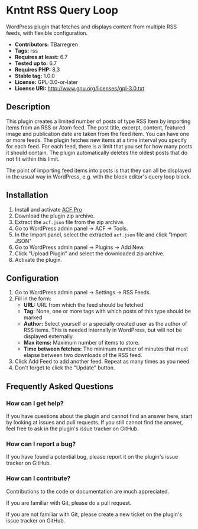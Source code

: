 # Kntnt RSS Query Loop

WordPress plugin that fetches and displays content from multiple RSS feeds, with flexible configuration.

* **Contributors:** TBarregren
* **Tags:** rss
* **Requires at least:** 6.7
* **Tested up to:** 6.7
* **Requires PHP:** 8.3
* **Stable tag:** 1.0.0
* **License:** GPL-3.0-or-later
* **License URI:** http://www.gnu.org/licenses/gpl-3.0.txt

## Description

This plugin creates a limited number of posts of type RSS Item by importing items from an RSS or Atom feed. The post title, excerpt, content, featured image and publication date are taken from the feed item. You can have one or more feeds. The plugin fetches new items at a time interval you specify for each feed. For each feed, there is a limit that you set for how many posts it should contain. The plugin automatically deletes the oldest posts that do not fit within this limit.

The point of importing feed items into posts is that they can all be displayed in the usual way in WordPress, e.g. with the block editor's query loop block.

## Installation

1. Install and activate [ACF Pro](https://www.advancedcustomfields.com/pro/)
2. Download the plugin zip archive.
3. Extract the `acf.json` file from the zip archive.
4. Go to WordPress admin panel → ACF → Tools.
5. In the Import panel, select the extracted `acf.json` file and click "Import JSON"
6. Go to WordPress admin panel → Plugins → Add New.
7. Click "Upload Plugin" and select the downloaded zip archive.
8. Activate the plugin.

## Configuration

1. Go to WordPress admin panel → Settings → RSS Feeds.
2. Fill in the form:
    - **URL:** URL from which the feed should be fetched
    - **Tag:** None, one or more tags with which posts of this type should be marked
    - **Author:** Select yourself or a specially created user as the author of RSS items. This is needed internally in WordPress, but will not be displayed externally.
    - **Max items:** Maximum number of items to store.
    - **Time between fetches:** The minimum number of minutes that must elapse between two downloads of the RSS feed.
3. Click Add Feed to add another feed. Repeat as many times as you need.
4. Don't forget to click the "Update" button.

## Frequently Asked Questions

### How can I get help?

If you have questions about the plugin and cannot find an answer here, start by looking at issues and pull requests. If you still cannot find the answer, feel free to ask in the plugin's issue tracker on GitHub.

### How can I report a bug?

If you have found a potential bug, please report it on the plugin's issue tracker on GitHub.

### How can I contribute?

Contributions to the code or documentation are much appreciated.

If you are familiar with Git, please do a pull request.

If you are not familiar with Git, please create a new ticket on the plugin's issue tracker on GitHub.